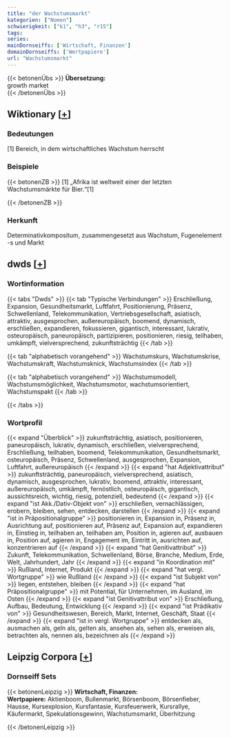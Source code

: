 ```yaml
---
title: "der Wachstumsmarkt"
kategorien: ["Nomen"]
schwierigkeit: ["k1", "h3", "r15"]
tags:
series:
mainDornseiffs: ['Wirtschaft, Finanzen']
domainDornseiffs: ['Wertpapiere']
url: "Wachstumsmarkt"
---
```


{{< betonenÜbs >}}
**Übersetzung:**  
growth market  
{{< /betonenÜbs >}}

## Wiktionary [[+](https://de.wiktionary.org/wiki/Wachstumsmarkt)]

### Bedeutungen
[1] Bereich, in dem wirtschaftliches Wachstum herrscht  

### Beispiele
{{< betonenZB >}}
[1] „Afrika ist weltweit einer der letzten Wachstumsmärkte für Bier.“[1]  

{{< /betonenZB >}}
### Herkunft
Determinativkompositum, zusammengesetzt aus Wachstum, Fugenelement -s und Markt  



## dwds [[+](https://www.dwds.de/wb/Wachstumsmarkt)]

### Wortinformation
{{< tabs "Dwds" >}}
{{< tab "Typische Verbindungen" >}}
Erschließung, Expansion, Gesundheitsmarkt, Luftfahrt, Positionierung, Präsenz, Schwellenland, Telekommunikation, Vertriebsgesellschaft, asiatisch, attraktiv, ausgesprochen, außereuropäisch, boomend, dynamisch, erschließen, expandieren, fokussieren, gigantisch, interessant, lukrativ, osteuropäisch, paneuropäisch, partizipieren, positionieren, riesig, teilhaben, umkämpft, vielversprechend, zukunftsträchtig
{{< /tab >}}

{{< tab "alphabetisch vorangehend" >}}
Wachstumskurs, Wachstumskrise, Wachstumskraft, Wachstumsknick, Wachstumsindex
{{< /tab >}}

{{< tab "alphabetisch vorangehend" >}}
Wachstumsmodell, Wachstumsmöglichkeit, Wachstumsmotor, wachstumsorientiert, Wachstumspakt
{{< /tab >}}

{{< /tabs >}}

### Wortprofil
{{< expand "Überblick" >}} zukunftsträchtig, asiatisch, positionieren, paneuropäisch, lukrativ, dynamisch, erschließen, vielversprechend, Erschließung, teilhaben, boomend, Telekommunikation, Gesundheitsmarkt, osteuropäisch, Präsenz, Schwellenland, ausgesprochen, Expansion, Luftfahrt, außereuropäisch {{< /expand >}}
{{< expand "hat Adjektivattribut" >}} zukunftsträchtig, paneuropäisch, vielversprechend, asiatisch, dynamisch, ausgesprochen, lukrativ, boomend, attraktiv, interessant, außereuropäisch, umkämpft, fernöstlich, osteuropäisch, gigantisch, aussichtsreich, wichtig, riesig, potenziell, bedeutend {{< /expand >}}
{{< expand "ist Akk./Dativ-Objekt von" >}} erschließen, vernachlässigen, erobern, bleiben, sehen, entdecken, darstellen {{< /expand >}}
{{< expand "ist in Präpositionalgruppe" >}} positionieren in, Expansion in, Präsenz in, Ausrichtung auf, positionieren auf, Präsenz auf, Expansion auf, expandieren in, Einstieg in, teilhaben an, teilhaben am, Position in, agieren auf, ausbauen in, Position auf, agieren in, Engagement im, Eintritt in, ausrichten auf, konzentrieren auf {{< /expand >}}
{{< expand "hat Genitivattribut" >}} Zukunft, Telekommunikation, Schwellenland, Börse, Branche, Medium, Erde, Welt, Jahrhundert, Jahr {{< /expand >}}
{{< expand "in Koordination mit" >}} Rußland, Internet, Produkt {{< /expand >}}
{{< expand "hat vergl. Wortgruppe" >}} wie Rußland {{< /expand >}}
{{< expand "ist Subjekt von" >}} liegen, entstehen, bleiben {{< /expand >}}
{{< expand "hat Präpositionalgruppe" >}} mit Potential, für Unternehmen, im Ausland, im Osten {{< /expand >}}
{{< expand "ist Genitivattribut von" >}} Erschließung, Aufbau, Bedeutung, Entwicklung {{< /expand >}}
{{< expand "ist Prädikativ von" >}} Gesundheitswesen, Bereich, Markt, Internet, Geschäft, Staat {{< /expand >}}
{{< expand "ist in vergl. Wortgruppe" >}} entdecken als, ausmachen als, geln als, gelten als, ansehen als, sehen als, erweisen als, betrachten als, nennen als, bezeichnen als {{< /expand >}}

## Leipzig Corpora [[+](https://corpora.uni-leipzig.de/en/res?word=Wachstumsmarkt&corpusId=deu_newscrawl-public_2018)]

### Dornseiff Sets
{{< betonenLeipzig >}}
**Wirtschaft, Finanzen:**  
**Wertpapiere:** Aktienboom, Bullenmarkt, Börsenboom, Börsenfieber, Hausse, Kursexplosion, Kursfantasie, Kursfeuerwerk, Kursrallye, Käufermarkt, Spekulationsgewinn, Wachstumsmarkt, Überhitzung  

{{< /betonenLeipzig >}}

